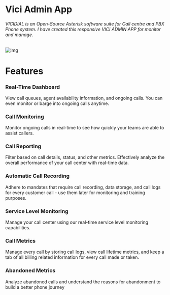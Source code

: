 # Vici Admin App

###### VICIDIAL is an Open-Source Asterisk software suite for Call centre and PBX Phone system. I have created this responsive VICI ADMIN APP for monitor and manage.

![img](https://i.imgur.com/ycUOyCZ.png)


# Features

### Real-Time Dashboard
View call queues, agent availability information, and ongoing calls. You can even monitor or barge into ongoing calls anytime.

### Call Monitoring
Monitor ongoing calls in real-time to see how quickly your teams are able to assist callers.

### Call Reporting
Filter based on call details, status, and other metrics. Effectively analyze the overall performance of your call center with real-time data.

### Automatic Call Recording
Adhere to mandates that require call recording, data storage, and call logs for every customer call - use them later for monitoring and training purposes.

### Service Level Monitoring
Manage your call center using our real-time service level monitoring capabilities.

### Call Metrics
Manage every call by storing call logs, view call lifetime metrics, and keep a tab of all billing related information for every call made or taken.

### Abandoned Metrics
Analyze abandoned calls and understand the reasons for abandonment to build a better phone journey
